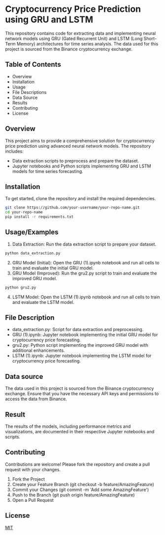 
# Cryptocurrency Price Prediction using GRU and LSTM

This repository contains code for extracting data and implementing neural network models using GRU (Gated Recurrent Unit) and LSTM (Long Short-Term Memory) architectures for time series analysis. The data used for this project is sourced from the Binance cryptocurrency exchange.


## Table of Contents
* Overview
* Installation
* Usage
* File Descriptions
* Data Source
* Results
* Contributing
* License
## Overview

This project aims to provide a comprehensive solution for cryptocurrency price prediction using advanced neural network models. The repository includes:

* Data extraction scripts to preprocess and prepare the dataset.
* Jupyter notebooks and Python scripts implementing GRU and LSTM models for time series forecasting.
## Installation

To get started, clone the repository and install the required dependencies.

```bash
git clone https://github.com/your-username/your-repo-name.git
cd your-repo-name
pip install -r requirements.txt
```
    
## Usage/Examples
1. Data Extraction: Run the data extraction script to prepare your dataset.
```bash
python data_extraction.py

```
2. GRU Model (Initial): Open the GRU (1).ipynb notebook and run all cells to train and evaluate the initial GRU model.
3. GRU Model (Improved): Run the gru2.py script to train and evaluate the improved GRU model.
```bash
python gru2.py

```
4. LSTM Model: Open the LSTM (1).ipynb notebook and run all cells to train and evaluate the LSTM model.


## File Description

* data_extraction.py: Script for data extraction and preprocessing.
* GRU (1).ipynb: Jupyter notebook implementing the initial GRU model for cryptocurrency price forecasting.
* gru2.py: Python script implementing the improved GRU model with additional enhancements.
* LSTM (1).ipynb: Jupyter notebook implementing the LSTM model for cryptocurrency price forecasting.
## Data source

The data used in this project is sourced from the Binance cryptocurrency exchange. Ensure that you have the necessary API keys and permissions to access the data from Binance.
## Result
The results of the models, including performance metrics and visualizations, are documented in their respective Jupyter notebooks and scripts.
## Contributing

Contributions are welcome! Please fork the repository and create a pull request with your changes.

1. Fork the Project
2. Create your Feature Branch (git checkout -b feature/AmazingFeature)
3. Commit your Changes (git commit -m 'Add some AmazingFeature')
4. Push to the Branch (git push origin feature/AmazingFeature)
5. Open a Pull Request


## License

[MIT](https://choosealicense.com/licenses/mit/)

